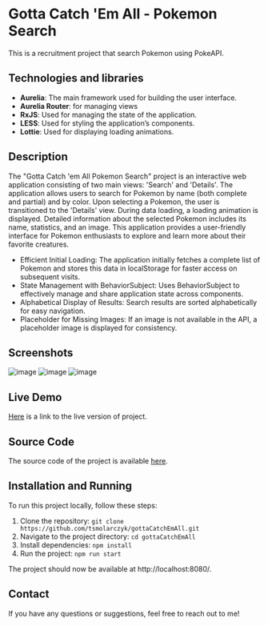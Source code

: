 # Gotta Catch 'Em All - Pokemon Search
This is a recruitment project that search Pokemon using PokeAPI.

## Technologies and libraries
- **Aurelia**: The main framework used for building the user interface.
- **Aurelia Router**: for managing views
- **RxJS**: Used for managing the state of the application.
- **LESS**: Used for styling the application’s components.
- **Lottie**: Used for displaying loading animations.

## Description
The "Gotta Catch 'em All Pokemon Search" project is an interactive web application consisting of two main views: 'Search' and 'Details'. The application allows users to search for Pokemon by name (both complete and partial) and by color. Upon selecting a Pokemon, the user is transitioned to the 'Details' view. During data loading, a loading animation is displayed. Detailed information about the selected Pokemon includes its name, statistics, and an image. This application provides a user-friendly interface for Pokemon enthusiasts to explore and learn more about their favorite creatures.

- Efficient Initial Loading: The application initially fetches a complete list of Pokemon and stores this data in localStorage for faster access on subsequent visits.
- State Management with BehaviorSubject: Uses BehaviorSubject to effectively manage and share application state across components.
- Alphabetical Display of Results: Search results are sorted alphabetically for easy navigation.
- Placeholder for Missing Images: If an image is not available in the API, a placeholder image is displayed for consistency.

## Screenshots
![image](https://github.com/tsmolarczyk/gottaCatchEmAll/assets/74697368/ea2b66ee-2a6a-43d5-8f2d-5a8d628630ee)
![image](https://github.com/tsmolarczyk/gottaCatchEmAll/assets/74697368/61a55487-8a0a-466f-9295-64e79d089667)
![image](https://github.com/tsmolarczyk/gottaCatchEmAll/assets/74697368/c8ccebf3-7fc3-4750-8961-9c536b46ab84)

## Live Demo
[Here](https://gotta-catch-em-1fbt5r7en-tsmolarczyk.vercel.app/) is a link to the live version of project.

## Source Code
The source code of the project is available [here](https://github.com/tsmolarczyk/gottaCatchEmAll).

## Installation and Running
To run this project locally, follow these steps:

1. Clone the repository: `git clone https://github.com/tsmolarczyk/gottaCatchEmAll.git`
2. Navigate to the project directory: `cd gottaCatchEmAll`
3. Install dependencies: `npm install`
4. Run the project: `npm run start`

The project should now be available at http://localhost:8080/.

## Contact
If you have any questions or suggestions, feel free to reach out to me!
